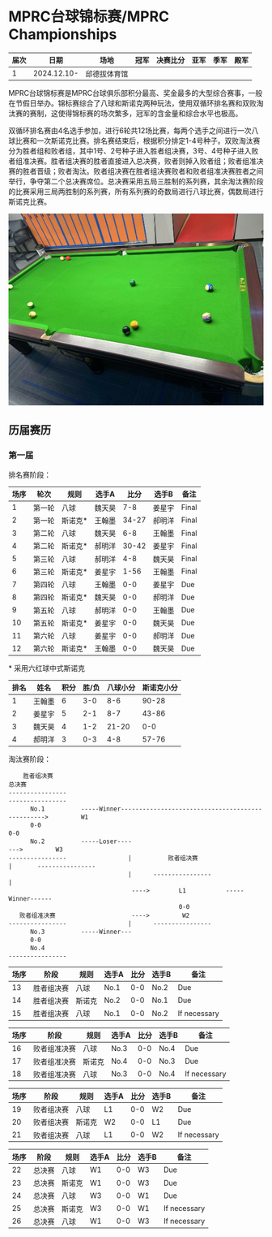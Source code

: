 # MPRC台球锦标赛/MPRC Championships

| 届次 | 日期                   | 场地        | 冠军   | 决赛比分 | 亚军   | 季军    | 殿军   |
| ---- | --------------------- | ----------- | ------ | ------  | ------ | ------ | ------ |
| 1    | 2024.12.10-           | 邱德拔体育馆 |        |         |        |        |        |

MPRC台球锦标赛是MPRC台球俱乐部积分最高、奖金最多的大型综合赛事，一般在节假日举办。锦标赛综合了八球和斯诺克两种玩法，使用双循环排名赛和双败淘汰赛的赛制，这使得锦标赛的场次繁多，冠军的含金量和综合水平也极高。

双循环排名赛由4名选手参加，进行6轮共12场比赛，每两个选手之间进行一次八球比赛和一次斯诺克比赛。排名赛结束后，根据积分排定1-4号种子。双败淘汰赛分为胜者组和败者组，其中1号、2号种子进入胜者组决赛，3号、4号种子进入败者组准决赛。胜者组决赛的胜者直接进入总决赛，败者则掉入败者组；败者组准决赛的胜者晋级；败者淘汰。败者组决赛在胜者组决赛败者和败者组准决赛胜者之间举行，争夺第二个总决赛席位。总决赛采用五局三胜制的系列赛，其余淘汰赛阶段的比赛采用三局两胜制的系列赛，所有系列赛的奇数局进行八球比赛，偶数局进行斯诺克比赛。

![](./img/mprc_championships.jpg)

## 历届赛历

### 第一届

排名赛阶段：

| 场序 | 轮次   | 规则     | 选手A  | 比分   | 选手B  | 备注  |
| ---- | ----- | -------- | ----- | ------ | ------ | ----- |
| 1    | 第一轮 | 八球     | 魏天昊 | 7-8    | 姜星宇 | Final |
| 2    | 第一轮 | 斯诺克\* | 王翰墨 | 34-27  | 郝明洋 | Final |
| 3    | 第二轮 | 八球     | 魏天昊 | 6-8    | 王翰墨 | Final |
| 4    | 第二轮 | 斯诺克\* | 郝明洋 | 30-42  | 姜星宇 | Final |
| 5    | 第三轮 | 八球     | 郝明洋 | 4-8    | 魏天昊 | Final |
| 6    | 第三轮 | 斯诺克\* | 姜星宇 | 1-56   | 王翰墨 | Final |
| 7    | 第四轮 | 八球     | 王翰墨 | 0-0    | 姜星宇 | Due   |
| 8    | 第四轮 | 斯诺克\* | 魏天昊 | 0-0    | 郝明洋 | Due   |
| 9    | 第五轮 | 八球     | 郝明洋 | 0-0    | 王翰墨 | Due   |
| 10   | 第五轮 | 斯诺克\* | 姜星宇 | 0-0    | 魏天昊 | Due   |
| 11   | 第六轮 | 八球     | 姜星宇 | 0-0    | 郝明洋 | Due   |
| 12   | 第六轮 | 斯诺克\* | 王翰墨 | 0-0    | 魏天昊 | Due   |

\* 采用六红球中式斯诺克

| 排名 | 姓名   | 积分 | 胜/负  | 八球小分 | 斯诺克小分 |
| ---- | ----- | ---- | ----- | -------  | --------- |
| 1    | 王翰墨 | 6    | 3-0   | 8-6     | 90-28     |
| 2    | 姜星宇 | 5    | 2-1   | 8-7     | 43-86     |
| 3    | 魏天昊 | 4    | 1-2   | 21-20   | 0-0       |
| 4    | 郝明洋 | 3    | 0-3   | 4-8     | 57-76     |

淘汰赛阶段：

```
	胜者组决赛																			  总决赛
----------------																	----------------
	  No.1			-----Winner-------------------------------------------------> 		  W1
	  0-0																				  0-0
	  No.2			-----Loser----											 --->		  W3
----------------				 |			败者组决赛						 |		 ----------------
								 |		----------------					|
								  ---->	  	   L1			-----Winner------
											   0-0
   败者组准决赛					  ---->		 	W2
----------------				 |		----------------
	  No.3			-----Winner---
	  0-0
	  No.4
----------------
```

| 场序 | 阶段         | 规则   | 选手A  | 比分 | 选手B   | 备注           |
| ---- | ----------- | ------ | ------ | ---- | ------ | -------------- |
| 13   | 胜者组决赛   | 八球   | No.1   | 0-0  | No.2   | Due            |
| 14   | 胜者组决赛   | 斯诺克 | No.2   | 0-0  | No.1   | Due            |
| 15   | 胜者组决赛   | 八球   | No.1   | 0-0  | No.2   | If necessary   |

| 场序 | 阶段         | 规则   | 选手A  | 比分 | 选手B   | 备注           |
| ---- | ----------- | ------ | ------ | ---- | ------ | -------------- |
| 16   | 败者组准决赛 | 八球   | No.3   | 0-0  | No.4   | Due            |
| 17   | 败者组准决赛 | 斯诺克 | No.4   | 0-0  | No.3   | Due            |
| 18   | 败者组准决赛 | 八球   | No.3   | 0-0  | No.4   | If necessary   |

| 场序 | 阶段         | 规则   | 选手A  | 比分 | 选手B   | 备注           |
| ---- | ----------- | ------ | ------ | ---- | ------ | -------------- |
| 19   | 败者组决赛   | 八球   | L1     | 0-0  | W2     | Due            |
| 20   | 败者组决赛   | 斯诺克 | W2     | 0-0  | L1     | Due            |
| 21   | 败者组决赛   | 八球   | L1     | 0-0  | W2     | If necessary   |

| 场序 | 阶段         | 规则   | 选手A  | 比分 | 选手B   | 备注           |
| ---- | ----------- | ------ | ------ | ---- | ------ | -------------- |
| 22   | 总决赛       | 八球   | W1     | 0-0  | W3     | Due            |
| 23   | 总决赛       | 斯诺克 | W1     | 0-0  | W3     | Due            |
| 24   | 总决赛       | 八球   | W3     | 0-0  | W1     | Due            |
| 25   | 总决赛       | 斯诺克 | W3     | 0-0  | W1     | If necessary   |
| 26   | 总决赛       | 八球   | W1     | 0-0  | W3     | If necessary   |